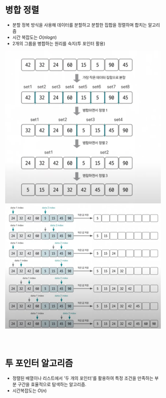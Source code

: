 # 병합 정렬

- 분할 정복 방식을 사용해 데이터를 분할하고 분할한 집합을 정렬하며 합치는 알고리즘
- 시간 복잡도는 $O(nlogn)$
- 2개의 그룹을 병합하는 원리를 숙지(투 포인터 활용)

![병합 정렬 이론](image.png)
![alt text](image-1.png)

<br><br>

# 투 포인터 알고리즘
- 정렬된 배열이나 리스트에서 '두 개의 포인터'를 활용하여 특정 조건을 만족하는 부분 구간을 효율적으로 탐색하는 알고리즘.
- 시간복잡도는 $O(n)$